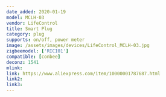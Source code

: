 ```yaml
---
date_added: 2020-01-19
model: MCLH-03 
vendor: LifeControl
title: Smart Plug
category: plug
supports: on/off, power meter
image: /assets/images/devices/LifeControl_MCLH-03.jpg
zigbeemodel: ['RICI01']
compatible: [conbee]
deconz: 1541
mlink: 
link: https://www.aliexpress.com/item/10000001787687.html
link2: 
link3: 
---
```


